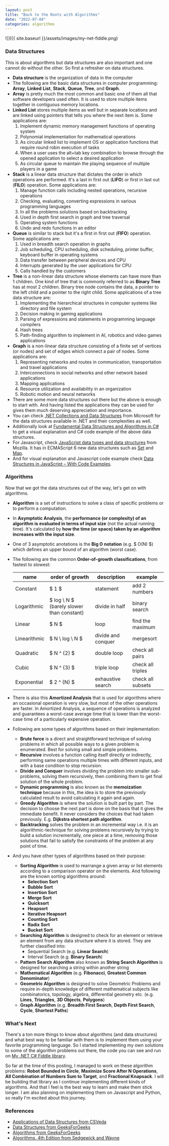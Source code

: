 ```yaml
---
layout: post
title: "Back to the Roots with Algorithms"
date: "2022-07-04"
categories: algorithms
---
```


![]({{ site.baseurl }}/assets/images/my-net-fiddle.png)

### Data Structures
This is about algorithms but data structures are also important and one cannot do without the other.  So first a refresher on data structures.

* **Data structure** is the organization of data in the computer
* The following are the basic data structures in computer programming: **Array**, **Linked** **List**, **Stack**, **Queue**, **Tree**, and **Graph**.
* **Array** is pretty much the most common and basic one of them all that software developers used often.  It is used to store multiple items together in contiguous memory locations.
* **Linked List** stores multiple items as well but in separate locations and are linked using pointers that tells you where the next item is.  Some applications are:
    1. Implement dynamic memory management functions of operating system
    2. Polynomial implementation for mathematical operations
    3. As circular linked list to implement OS or application functions that require round robin execution of tasks
    4. When a user uses the alt+tab key combination to browse through the opened application to select a desired application
    5. As circular queue to maintain the playing sequence of multiple players in a game
* **Stack** is a linear data structure that dictates the order in which operations are performed.  It's a last in first out (**LIFO**) or first in last out (**FILO**) operation.  Some applications are:
    1. Manage function calls including nested operations, recursive operations
    2. Checking, evaluating, converting expressions in various programming languages
    3. In all the problems solutions based on backtracking
    4. Used in depth first search in graph and tree traversal
    5. Operating system functions
    6. Undo and redo functions in an editor
* **Queue** is similar to stack but it's a first in first out (**FIFO**) operation.  Some applications are:
    1. Used in breadth search operation in graphs
    2. Job scheduling, CPU scheduling, disk scheduling, printer buffer, keyboard buffer in operating systems
    3. Data transfer between peripheral devices and CPU
    4. Interrupts generated by the user applications for CPU
    5. Calls handled by the customers
* **Tree** is a non-linear data structure whose elements can have more than 1 children. One kind of tree that is commonly referred to as **Binary Tree** has at most 2 children.  Binary tree node contains the data, a pointer to the left child and a pointer to the right child.  Some applications of a tree data structure are:
    1. Implementing the hierarchical structures in computer systems like directory and file system
    2. Decision making in gaming applications
    3. Parsing of expressions and statements in programming language compilers
    4. Hash trees
    5. Path-finding algorithm to implement in AI, robotics and video games applications
* **Graph** is a non-linear data structure consisting of a finite set of vertices (or nodes) and set of edges which connect a pair of nodes.  Some applications are:
    1. Representing networks and routes in communication, transportation and travel applications
    2. Interconnections in social networks and other network based applications
    3. Mapping applications
    4. Resource utilization and availability in an organization
    5. Robotic motion and neural networks
* There are some more data structures out there but the above is enough to start with.  And having listed the applications they can be used for gives them much deserving appreciation and importance.
* You can check [.NET Collections and Data Structures](https://docs.microsoft.com/en-us/dotnet/standard/collections) from Microsoft for the data structures available in .NET and their complexities as well.
* Additionally look at [Fundamental Data Structures and Algorithms in C#](https://dev.to/adavidoaiei/fundamental-data-structures-and-algorithms-in-c-4ocf) to get a visual explanation and C# code example of the above data structures.
* For Javascript, check [JavaScript data types and data structures](https://developer.mozilla.org/en-US/docs/Web/JavaScript/Data_structures) from Mozilla.  It has in ECMAScript 6 new data structures such as [Set](https://developer.mozilla.org/en-US/docs/Web/JavaScript/Reference/Global_Objects/Set) and [Map](https://developer.mozilla.org/en-US/docs/Web/JavaScript/Reference/Global_Objects/Map).
* And for visual explanation and Javascript code example check [Data Structures in JavaScript – With Code Examples](https://www.freecodecamp.org/news/data-structures-in-javascript-with-examples/).

### Algorithms
Now that we got the data structures out of the way, let's get on with algorithms.

* **Algorithm** is a set of instructions to solve a class of specific problems or to perform a computation.
* In **Asymptotic Analysis**, the **performance (or complexity) of an algorithm is evaluated in terms of input size** (not the actual running time). It's calculated by **how the time (or space) taken by an algorithm increases with the input size**.
* One of 3 asymptotic anotations is the **Big O notation** (e.g. $ O(N) $) which defines an upper bound of an algorithm (worst case).
* The following are the common **Order-of-growth classifications**, from fastest to slowest:

    name | order of growth | description | example
    ---------|----------|---------|---------
    Constant | $ 1 $ | statement | add 2 numbers
    Logarithmic | $ log \ N $ (barely slower than constant) | divide in half | binary search
    Linear | $ N $ | loop | find the maximum
    Linearithmic | $ N \ log \ N $ | divide and conquer | mergesort
    Quadratic | $ N ^ {2} $ | double loop | check all pairs
    Cubic | $ N ^ {3} $ | triple loop | check all triples
    Exponential | $ 2 ^ {N} $ | exhaustive search | check all subsets

* There is also this **Amortized Analysis** that is used for algorithms where an occasional operation is very slow, but most of the other operations are faster. In Amortized Analysis, a sequence of operations is analyzed and guarantees a worst-case average time that is lower than the worst-case time of a particularly expensive operation.
* Following are some types of algorithms based on their implementation:
    * **Brute force** is a direct and straightforward technique of solving problems in which all possible ways to a given problem is enumerated.  Best for solving small and simple problems.
    * **Recursive** involves a function calling itself directly or indirectly, performing same operations multiple times with different inputs, and with a base condition to stop recursion.
    * **Divide and Conquer** involves dividing the problem into smaller sub-problems, solving them recursively, then combining them to get final solution of the whole problem.
    * **Dynamic programming** is also known as the **memoization technique** because in this, the idea is to store the previously calculated result to avoid calculating it again and again.
    * **Greedy Algorithm** is where the solution is built part by part. The decision to choose the next part is done on the basis that it gives the immediate benefit. It never considers the choices that had taken previously. E.g. **Dijkstra shortest path algorithm**.
    * **Backtracking** solves the problem in an incremental way i.e. it is an algorithmic-technique for solving problems recursively by trying to build a solution incrementally, one piece at a time, removing those solutions that fail to satisfy the constraints of the problem at any point of time.
* And you have other types of algorithms based on their purpose:
    * **Sorting Algorithm** is used to rearrange a given array or list elements according to a comparison operator on the elements.  And following are the known sorting algorithms around:
        * **Selection Sort**
        * **Bubble Sort**
        * **Insertion Sort**
        * **Merge Sort**
        * **Quicksort**
        * **Heapsort**
        * **Iterative Heapsort**
        * **Counting Sort**
        * **Radix Sort**
        * **Bucket Sort**
    * **Searching Algorithm** is designed to check for an element or retrieve an element from any data structure where it is stored.  They are further classified into:
        * Sequential Search (e.g. **Linear Search**)
        * Interval Search (e.g. **Binary Search**)
    * **Pattern Search Algorithm** also known as **String Search Algorithm** is designed for searching a string within another string
    * **Mathematical Algorithm** (e.g. **Fibonacci**, **Greatest Common Denominator**)
    * **Geometric Algorithm** is designed to solve Geometric Problems and require in-depth knowledge of different mathematical subjects like combinatorics, topology, algebra, differential geometry etc. (e.g. **Lines**, **Triangles**, **3D Objects**, **Polygons**)
    * **Graph Algorithm** (e.g. **Breadth First Search**, **Depth First Search**, **Cycle**, **Shortest Paths**)

### What's Next
There's a ton more things to know about algorithms (and data structures) and what best way to be familiar with them is to implement them using your favorite programming language.  So I started implementing my own solutions to some of the algorithm problems out there, the code you can see and run on [My .NET C# Fiddle library](https://dotnetfiddle.net/Authors/224214/Rodan%20Sotto).

So far at the time of this posting, I managed to work on these algorithm problems: **Robot Bounded in Circle**, **Maximize Score After N Operations**, **All Combination of Numbers Sum to Target**, and **Fractional Knapsack**.  I will be building that library as I continue implementing different kinds of algorithms.  And that I feel is the best way to learn and make them stick longer.  I am also planning on implementing them on Javascript and Python, so really I'm excited about this journey.

### References
* [Applications of Data Structures from CSVeda](https://csveda.com/data-structure/applications-of-data-structures)
* [Data Structures from GeeksForGeeks](https://www.geeksforgeeks.org/data-structures)
* [Algorithms from GeeksForGeeks](https://www.geeksforgeeks.org/fundamentals-of-algorithms)
* [Algorithms, 4th Edition from Sedgewick and Wayne](https://algs4.cs.princeton.edu/home)
